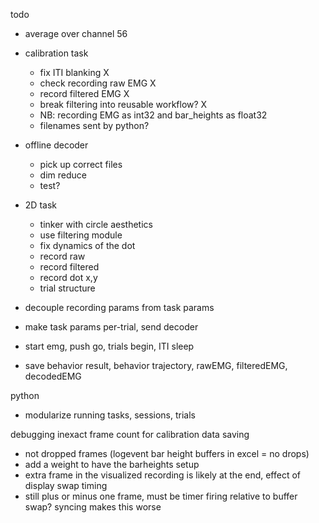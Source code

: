 todo

- average over channel 56

- calibration task
	- fix ITI blanking X 
	- check recording raw EMG X
	- record filtered EMG X
	- break filtering into reusable workflow? X
	- NB: recording EMG as int32 and bar_heights as float32
	- filenames sent by python?

- offline decoder
	- pick up correct files
	- dim reduce
	- test?

- 2D task
	- tinker with circle aesthetics
	- use filtering module
	- fix dynamics of the dot
	- record raw
	- record filtered
	- record dot x,y 
	- trial structure

- decouple recording params from task params
- make task params per-trial, send decoder
- start emg, push go, trials begin, ITI sleep
- save behavior result, behavior trajectory, rawEMG, filteredEMG, decodedEMG

python
- modularize running tasks, sessions, trials


debugging inexact frame count for calibration data saving
- not dropped frames (logevent bar height buffers in excel = no drops)
- add a weight to have the barheights setup
- extra frame in the visualized recording is likely at the end, effect of display swap timing
- still plus or minus one frame, must be timer firing relative to buffer swap? syncing makes this worse
